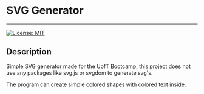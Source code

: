 # SVG Generator
---
[![License: MIT](https://img.shields.io/badge/License-MIT-yellow.svg)](https://opensource.org/licenses/MIT)
## Description
Simple SVG generator made for the UofT Bootcamp, this project
does not use any packages like svg.js or svgdom to generate svg's.

The program can create simple colored shapes with colored text inside.
